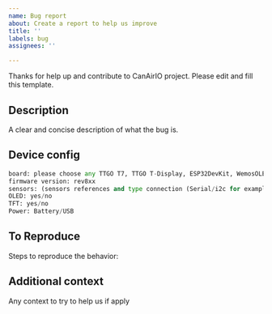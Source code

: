 ```yaml
---
name: Bug report
about: Create a report to help us improve
title: ''
labels: bug
assignees: ''

---
```


Thanks for help up and contribute to CanAirIO project. Please edit and fill this template.

## Description
A clear and concise description of what the bug is.

## Device config

```python
board: please choose any TTGO T7, TTGO T-Display, ESP32DevKit, WemosOLED, etc
firmware version: rev8xx
sensors: (sensors references and type connection (Serial/i2c for example))
OLED: yes/no
TFT: yes/no
Power: Battery/USB
```

## To Reproduce

Steps to reproduce the behavior:

## Additional context

Any context to try to help us if apply

